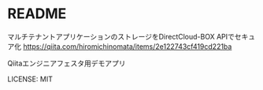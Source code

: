 # README

マルチテナントアプリケーションのストレージをDirectCloud-BOX APIでセキュア化 https://qiita.com/hiromichinomata/items/2e122743cf419cd221ba

Qiitaエンジニアフェスタ用デモアプリ

LICENSE: MIT
